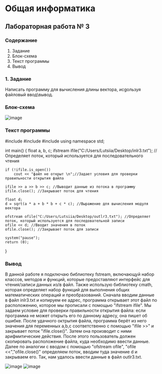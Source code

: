 # Общая информатика

## Лабораторная работа № 3

### Содержание

1. Задание
2. Блок-схема
3. Текст программы
4. Вывод

### 1. Задание
Написать программу для вычисления длины вектора, исgользуя файловый ввод\вывод.
### Блок-схема
![image](https://user-images.githubusercontent.com/99655198/172989911-83a366c8-63ad-40f9-a8db-a94abeddf4ee.png)

### Текст программы


#include <iostream>
#include <fstream> 
#include <cmath> 
using namespace std;

int main()
{
	float a, b, c; 
	ifstream ifile("C:/Users/Lutsiia/Desktop/inlr3.txt"); //Определяет поток, который используется для последовательного чтения

	if (!ifile.is_open())
		cout << "файл не открыт \n";//Задает условия для проверки правильности открытия файла

	ifile >> a >> b >> c; //Выводит данные из потока в программу
	ifile.close(); //Закрывает поток для чтения

	float d;
	d = sqrt(a * a + b * b + c * c); //Выражение для вычисления модуля вектора

	ofstream ofile("C:/Users/Lutsiia/Desktop/outlr3.txt"); //Определяет поток, который используется для последовательной записи 
	ofile << d; //Вводит значения в поток
	ofile.close(); //Закрывает поток для записи

	system("pause"); 
	return (0); 
}
  
 ### Вывод
  В данной работе я подключаю библиотеку fstream, включающуй набор классов, методов и функций, которые предоставляют интерфейс для чтения/записи данных из/в файл. Также использую библиотеку cmath, которая определяет набор функций для выполнения общих математических операций и преобразований. 
  Сначала вводим данные в файл inlr3.txt и копируем ее адрес, программа открывает этот файл по расположению, которое мы прописали с помощью "ifstream ifile". Мы задаем условие для проверки правильности открытия файла: если программа не может открыть его по данному адресу, она пишет об ошибке. После удачного октрытия файла, программа берёт из него значения для переменных a,b,c соответственно с помощью "ifile >>" и закрывает поток "ifile.close()". Затем она производит с ними арифмитические действия.  После этого пользователь должен скопировать расположение файла, куда необходимо ввести данные. Далее по аналогии с вводом с помощью "ofstream ofile", "ofile <<","ofile.close()" определяем поток, вводим туда значение d и закрываем его. Так, нам удалось ввести данные в файл outlr3.txt.
  
  ![image](https://user-images.githubusercontent.com/99655198/172991755-c889515b-6840-4e5d-9a63-ce8413c618d2.png)
  ![image](https://user-images.githubusercontent.com/99655198/172991965-10b8d078-2613-4381-94ff-993df7eb1971.png)


  
